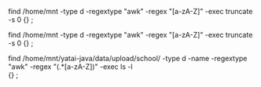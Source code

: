 find /home/mnt -type d -regextype "awk" -regex "[a-zA-Z]" -exec truncate -s 0 {} \;


find /home/mnt -type d -regextype "awk" -regex "[a-zA-Z]" -exec truncate -s 0 {} \;



find /home/mnt/yatai-java/data/upload/school/ -type d -name -regextype "awk" -regex "(.*[a-zA-Z])" -exec ls -l  
{} \;
<!--stackedit_data:
eyJoaXN0b3J5IjpbMTE2OTg2NDgwMCwxNjIwNDMyMzkwLC0xOD
c4MDcyMzM3LC0yMDg4NzQ2NjEyXX0=
-->